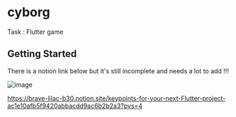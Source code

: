 # cyborg
Task : Flutter game

## Getting Started
There is a notion link below but it's still incomplete and needs a lot to add !!!

![image](https://github.com/Vinay-Khanagavi/Cyborg-flutter-app/assets/116386393/6b9fb89d-aa6f-4966-b353-2e975fe8cb8e)


https://brave-lilac-b30.notion.site/keypoints-for-your-next-Flutter-project-ac1e10afb5f9420abbacdd9ac6b2b2a3?pvs=4
